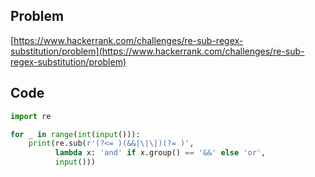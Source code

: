 ## Problem

[https://www.hackerrank.com/challenges/re-sub-regex-substitution/problem](https://www.hackerrank.com/challenges/re-sub-regex-substitution/problem)

## Code

```py
import re

for _ in range(int(input())):
    print(re.sub(r'(?<= )(&&|\|\|)(?= )',
          lambda x: 'and' if x.group() == '&&' else 'or',
          input()))
```